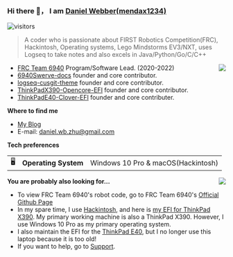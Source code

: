 ### Hi there 👋， I am [Daniel Webber(mendax1234)](https://github.com/mendax1234)

![visitors](https://visitor-badge.glitch.me/badge?page_id=mendax1234.mendax1234)

> A coder who is passionate about FIRST Robotics Competition(FRC), Hackintosh, Operating systems, Lego Mindstorms EV3/NXT, uses Logseq to take notes and also excels in Java/Python/Go/C/C++

<img src="https://github-readme-stats.vercel.app/api?username=mendax1234&show_icons=true&line_height=27&count_private=true&title_color=ffffff&text_color=c9cacc&icon_color=2bbc8a&bg_color=1d1f21" align="right">

- [FRC Team 6940](https://github.com/Team6940) Program/Software Lead. (2020-2022)
- [6940Swerve-docs](https://github.com/mendax1234/6940Swerve-docs) founder and core contributor.
- [logseq-cusgit-theme](https://github.com/mendax1234/logseq-cusgit-theme) founder and core contributor.
- [ThinkPadX390-Opencore-EFI](https://github.com/mendax1234/ThinkpadX390-Opencore-EFI) founder and core contributor.
- [ThinkPadE40-Clover-EFI](https://github.com/mendax1234/ThinkPadE40-Clover-EFI) founder and core contributer.

**Where to find me**

- [My Blog](mendax1234.me)
- E-mail: daniel.wb.zhu@gmail.com

**Tech preferences**

| |                       |                                                           |
|-|-----------------------|-----------------------------------------------------------|
|🖥| **Operating System** | Windows 10 Pro & macOS(Hackintosh)                             |


**You are probably also looking for...**
<img src="https://github-readme-stats.vercel.app/api/top-langs/?username=mendax1234&hide=java,html,tex&title_color=ffffff&text_color=c9cacc&icon_color=2bbc8a&bg_color=1d1f21&langs_count=3" align="right">

- To view FRC Team 6940's robot code, go to FRC Team 6940's [Official Github Page](https://github.com/Team6940)
- In my spare time, I use [Hackintosh](https://en.wikipedia.org/wiki/Hackintosh), and here is [my EFI for ThinkPad X390](https://github.com/mendax1234/ThinkpadX390-Opencore-EFI). My primary working machine is also a ThinkPad X390. However, I use Windows 10 Pro as my primary operating system.
- I also maintain the EFI for the [ThinkPad E40](https://github.com/mendax1234/ThinkPadE40-Clover-EFI), but I no longer use this laptop because it is too old!
- If you want to help, go to [Support](https://github.com/mendax1234/Pi-introduction).
